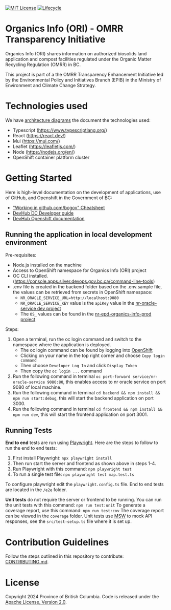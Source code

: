 [![MIT License](https://img.shields.io/github/license/bcgov/quickstart-openshift.svg)](/LICENSE.md)
[![Lifecycle](https://img.shields.io/badge/Lifecycle-Experimental-339999)](https://github.com/bcgov/repomountie/blob/master/doc/lifecycle-badges.md)

# Organics Info (ORI) - OMRR Transparency Initiative

Organics Info (ORI) shares information on authorized biosolids land application and compost facilities regulated under the Organic Matter Recycling Regulation (OMRR) in BC. 

This project is part of a the OMRR Transparency Enhancement Initiative led by the Environmental Policy and Initiatives Branch (EPIB) in the Ministry of Environment and Climate Change Strategy.

# Technologies used

We have [architecture diagrams](.diagrams/architecture) the document the technologies used:

- Typescript (https://www.typescriptlang.org/)
- React (https://react.dev/)
- Mui (https://mui.com/)
- Leaflet (https://leafletjs.com/)
- Node (https://nodejs.org/en/)
- OpenShift container platform cluster

# Getting Started

Here is high-level documentation on the development of applications, use of GitHub, and Openshift in the Government of BC: 
- ["Working in github.com/bcgov" Cheatsheet](https://github.com/bcgov/BC-Policy-Framework-For-GitHub/blob/master/BC-Gov-Org-HowTo/Cheatsheet.md)
- [DevHub DC Developer guide](https://developer.gov.bc.ca/docs/default/component/bc-developer-guide/)
- [DevHub Openshift documentation](https://developer.gov.bc.ca/docs/default/component/platform-developer-docs)

## Running the application in local development environment

Pre-requisites:

- Node.js installed on the machine
- Access to OpenShift namespace for Organics Info (ORI) project
- OC CLI installed.(https://console.apps.silver.devops.gov.bc.ca/command-line-tools)
- .env file is created in the backend folder based on the .env.sample file, the values can be retrieved from secrets in
  OpenShift namespace: 
  - `NR_ORACLE_SERVICE_URL=http://localhost:9080`
  - `NR_ORACLE_SERVICE_KEY` value is the `apiKey` value in the [nr-oracle-service dev project](https://console.apps.silver.devops.gov.bc.ca/k8s/ns/d37bb7-dev/secrets/nr-oracle-service)
  -  The `OS_` values can be found in the [nr-epd-organics-info-prod project](https://console.apps.silver.devops.gov.bc.ca/k8s/ns/d37bb7-prod/secrets/nr-epd-organics-info-prod)

Steps:

1. Open a terminal, run the oc login command and switch to the namespace where the application is deployed.
   - The oc login command can be found by logging into [OpenShift](https://console.apps.silver.devops.gov.bc.ca/)
   - Clicking on your name in the top right corner and choose `Copy login command` 
   - Then choose `Developer Log In` and click `Display Token`
   - Then copy the `oc login ...` command
2. Run the following command in terminal `oc port-forward service/nr-oracle-service 9080:80`, this enables access to nr
   oracle service on port 9080 of local machine.
3. Run the following command in terminal `cd backend && npm install && npm run start:debug`, this will start the backend
   application on port 3000.
4. Run the following command in terminal `cd frontend && npm install && npm run dev`, this will start the frontend
   application on port 3001.

## Running Tests

**End to end** tests are run using [Playwright](https://playwright.dev/).
Here are the steps to follow to run the end to end tests:
1. First install Playwright: `npx playwright install`
2. Then run start the server and frontend as shown above in steps 1-4.
3. Run Playwright with this command: `npm playwright test`
4. To run a single test file: `npx playwright test map.test.ts`

To configure playwright edit the `playwright.config.ts` file.
End to end tests are located in the `/e2e` folder.

**Unit tests** do not require the server or frontend to be running.
You can run the unit tests with this command: `npm run test:unit`
To generate a coverage report, use this command: `npm run test:cov`
The coverage report can be viewed in the `coverage` folder.
Unit tests use [MSW](https://mswjs.io/) to mock API responses, see the
`src/test-setup.ts` file where it is set up.

# Contribution Guidelines

Follow the steps outlined in this repository to contribute: [CONTRIBUTING.md](./CONTRIBUTING.md).

# License

Copyright 2024 Province of British Columbia. Code is released under the [Apache License, Version 2.0](./LICENSE).
